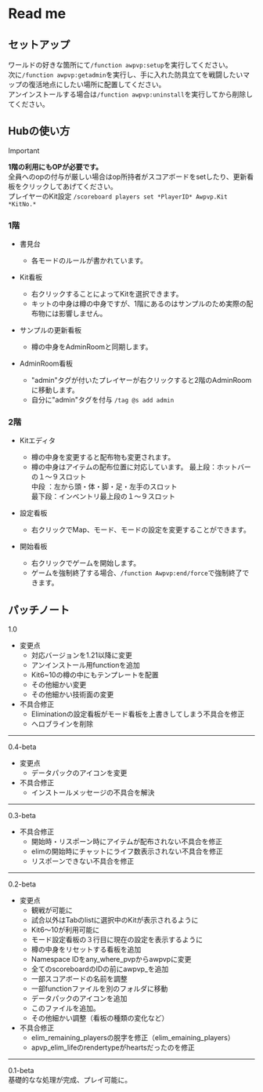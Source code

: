 # Read me

## セットアップ

ワールドの好きな箇所にて`/function awpvp:setup`を実行してください。  
次に`/function awpvp:getadmin`を実行し、手に入れた防具立てを戦闘したいマップの復活地点にしたい場所に配置してください。  
アンインストールする場合は`/function awpvp:uninstall`を実行してから削除してください。

## Hubの使い方

> [!IMPORTANT]
> __1階の利用にもOPが必要です。__  
> 全員へのopの付与が厳しい場合はop所持者がスコアボードをsetしたり、更新看板をクリックしてあげてください。  
> プレイヤーのKit設定 `/scoreboard players set *PlayerID* Awpvp.Kit *KitNo.*`  

### 1階  

- 書見台
  - 各モードのルールが書かれています。

- Kit看板
  - 右クリックすることによってKitを選択できます。
  - キットの中身は樽の中身ですが、1階にあるのはサンプルのため実際の配布物には影響しません。

- サンプルの更新看板
  - 樽の中身をAdminRoomと同期します。

- AdminRoom看板
  - "admin"タグが付いたプレイヤーが右クリックすると2階のAdminRoomに移動します。
  - 自分に"admin"タグを付与 `/tag @s add admin`

### 2階  

- Kitエディタ  
  - 樽の中身を変更すると配布物も変更されます。
  - 樽の中身はアイテムの配布位置に対応しています。
    最上段：ホットバーの１～９スロット  
    中段  ：左から頭・体・脚・足・左手のスロット  
    最下段：インベントリ最上段の１～９スロット
  
- 設定看板
  - 右クリックでMap、モード、モードの設定を変更することができます。

- 開始看板
  - 右クリックでゲームを開始します。
  - ゲームを強制終了する場合、`/function Awpvp:end/force`で強制終了できます。

## パッチノート

1.0

- 変更点
  - 対応バージョンを1.21以降に変更
  - アンインストール用functionを追加
  - Kit6~10の樽の中にもテンプレートを配置
  - その他細かい変更
  - その他細かい技術面の変更
- 不具合修正
  - Eliminationの設定看板がモード看板を上書きしてしまう不具合を修正
  - へロブラインを削除
___
0.4-beta  

- 変更点  
  - データパックのアイコンを変更  
- 不具合修正  
  - インストールメッセージの不具合を解決  

___
0.3-beta  

- 不具合修正  
  - 開始時・リスポーン時にアイテムが配布されない不具合を修正  
  - elimの開始時にチャットにライフ数表示されない不具合を修正  
  - リスポーンできない不具合を修正  

___
0.2-beta  

- 変更点  
  - 観戦が可能に  
  - 試合以外はTabのlistに選択中のKitが表示されるように  
  - Kit6～10が利用可能に  
  - モード設定看板の３行目に現在の設定を表示するように  
  - 樽の中身をリセットする看板を追加  
  - Namespace IDをany_where_pvpからawpvpに変更  
  - 全てのscoreboardのIDの前にawpvp_を追加  
  - 一部スコアボードの名前を調整  
  - 一部functionファイルを別のフォルダに移動  
  - データパックのアイコンを追加  
  - このファイルを追加。  
  - その他細かい調整（看板の種類の変化など）  
- 不具合修正  
  - elim_remaining_playersの脱字を修正（elim_emaining_players）  
  - apvp_elim_lifeのrendertypeがheartsだったのを修正  

___
0.1-beta  
基礎的なな処理が完成、プレイ可能に。
